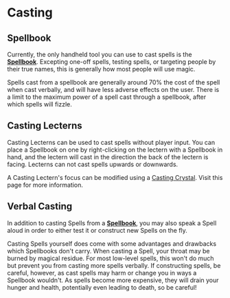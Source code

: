 # Casting

## Spellbook

Currently, the only handheld tool you can use to cast spells is the
**[Spellbook](../items/spellbook.md)**.
Excepting one-off spells, testing spells, or targeting people by their
true names, this is generally how most people will use magic.

Spells cast from a spellbook are generally around 70% the cost of the
spell when cast verbally, and will have less adverse effects on the user.
There is a limit to the maximum power of a spell cast through a spellbook,
after which spells will fizzle.

## Casting Lecterns

Casting Lecterns can be used to cast spells without player input.
You can place a Spellbook on one by right-clicking on the lectern with
a Spellbook in hand, and the lectern will cast in the direction the
back of the lectern is facing. Lecterns can not cast spells upwards or
downwards.

A Casting Lectern's focus can be modified using a
[Casting Crystal](../items/casting_crystal.md).
Visit this page for more information.

## Verbal Casting

In addition to casting Spells from a **[Spellbook](../items/spellbook.md)**, you
may also speak a Spell aloud in order to either test it or construct
new Spells on the fly.

Casting Spells yourself does come with some advantages and drawbacks
which Spellbooks don't carry. When casting a Spell, your throat may be
burned by magical residue. For most low-level spells, this won't do much
but prevent you from casting more spells verbally. If constructing spells,
be careful, however, as cast spells may harm or change you in ways a
Spellbook wouldn't.
As spells become more expensive, they will drain your hunger and health,
potentially even leading to death, so be careful!